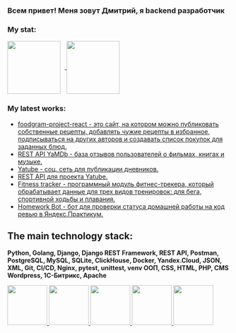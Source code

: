 ### Всем привет! Меня зовут Дмитрий, я backend разработчик

### My stat:
<div>
<a href="https://github-readme-stats.vercel.app/api?username=wisphes&hide=contribs&show_icons=true&theme=dark">
  <img  align="center" height="120"style="margin-right: 10px" src="https://github-readme-stats.vercel.app/api?username=wisphes&hide=contribs&show_icons=true&theme=dark" />
</a>
<a href="https://github-readme-stats.vercel.app/api/top-langs/?username=wisphes&layout=compact&theme=dark">
  <img align="center" height="120" src="https://github-readme-stats.vercel.app/api/top-langs/?username=wisphes&layout=compact&theme=dark" />
</a>
</div>

### My latest works:
<!-- START -->
- [foodgram-project-react - это сайт, на котором можно публиковать собственные рецепты, добавлять чужие рецепты в избранное, подписываться на других авторов и создавать список покупок для заданных блюд.](https://github.com/WispHes/foodgram-project-react)
- [REST API YaMDb - база отзывов пользователей о фильмах, книгах и музыке.](https://github.com/WispHes/api_yamdb)
- [Yatube - соц. сеть для публикации дневников.](https://github.com/WispHes/hw05_final)
- [REST API для проекта Yatube.](https://github.com/WispHes/api_final_yatube)
- [Fitness tracker - программный модуль фитнес-трекера, который обрабатывает данные для трех видов тренировок: для бега,    спортивной ходьбы и плавания.](https://github.com/WispHes/hw_python_oop)
- [Homework Bot - бот для проверки статуса домашней работы на код ревью в Яндекс.Практикум.](https://github.com/WispHes/homework_bot)
<!-- END -->

## The main technology stack:
**Python, Golang, Django, Django REST Framework, REST API, Postman, PostgreSQL, MySQL, SQLite, ClickHouse,  Docker, Yandex.Cloud, JSON, XML, Git, CI/CD, Nginx, pytest, unittest, venv ООП, CSS, HTML, PHP, CMS Wordpress, 1С-Битрикс, Apache**
<div>
  <a href="https://www.python.org/"><img height="90" src="https://cdn.jsdelivr.net/gh/devicons/devicon/icons/python/python-original-wordmark.svg" />
  <a href="https://go.dev/"><img height="90" src="https://cdn.jsdelivr.net/gh/devicons/devicon/icons/go/go-original.svg" />
  <a href="https://www.djangoproject.com/"><img height="90"  src="https://cdn.jsdelivr.net/gh/devicons/devicon/icons/django/django-plain.svg" />
  <a href="https://www.postgresql.org/"><img  height="90"src="https://cdn.jsdelivr.net/gh/devicons/devicon/icons/postgresql/postgresql-original.svg" />
  <a href="https://www.docker.com/"><img height="90" src="https://cdn.jsdelivr.net/gh/devicons/devicon/icons/docker/docker-original.svg" />
</div>

